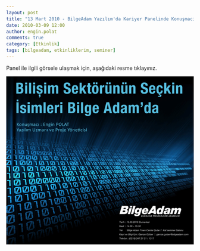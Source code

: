 ```yaml
---
layout: post
title: "13 Mart 2010 - BilgeAdam Yazılım'da Kariyer Panelinde Konuşmacıyım"
date: 2010-03-09 12:00
author: engin.polat
comments: true
category: [Etkinlik]
tags: [bilgeadam, etkinliklerim, seminer]
---
```

Panel ile ilgili görsele ulaşmak için, aşağıdaki resme tıklayınız.

<a href="/assets/uploads/2010/03/Mart2010_Panel_2.png" target="_blank" rel="noopener">![13 Mart 2010 - BilgeAdam Yazılım](/assets/uploads/2010/03/Mart2010_Panel_1.png "Mart2010_Panel_1")</a>

